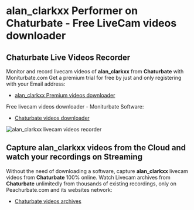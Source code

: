 # alan_clarkxx Performer on Chaturbate - Free LiveCam videos downloader

## Chaturbate Live Videos Recorder

Monitor and record livecam videos of **alan_clarkxx** from **Chaturbate** with Moniturbate.com
Get a premium trial for free by just and only registering with your Email address:
* [alan_clarkxx Premium videos downloader](https://moniturbate.com/request-demo-licence-key.html)

Free livecam videos downloader - Moniturbate Software:
* [Chaturbate videos downloader](https://moniturbate.com/moniturbate-download-software.html)

![alan_clarkxx livecam videos recorder](https://peachurnet.com/templates/moniturbate-software.png)


## Capture alan_clarkxx videos from the Cloud and watch your recordings on Streaming

Without the need of downloading a software, capture **alan_clarkxx** livecam videos from **Chaturbate** 100% online.
Watch Livecam archives from **Chaturbate** unlimitedly from thousands of existing recordings, only on Peachurbate.com and its websites network:
* [Chaturbate videos archives](https://peachurnet.com/)